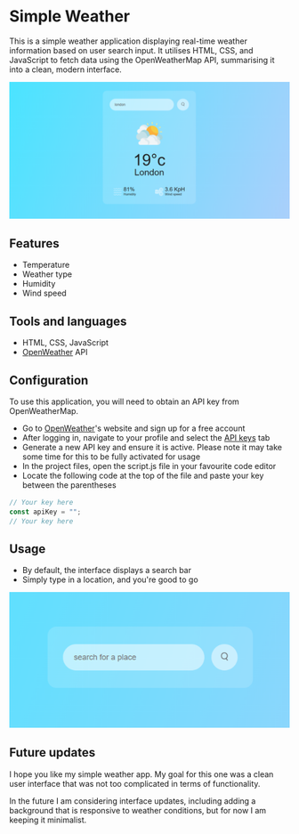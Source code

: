 # Simple Weather

This is a simple weather application displaying real-time weather information based on user search input. It utilises HTML, CSS, and JavaScript to fetch data using the OpenWeatherMap API, summarising it into a clean, modern interface.

![Preview 1](images/preview1.PNG)

## Features

- Temperature
- Weather type
- Humidity
- Wind speed

## Tools and languages

- HTML, CSS, JavaScript
- [OpenWeather](https://openweathermap.org/) API

## Configuration

To use this application, you will need to obtain an API key from OpenWeatherMap.

- Go to [OpenWeather](https://openweathermap.org/)'s website and sign up for a free account
- After logging in, navigate to your profile and select the [API keys](https://home.openweathermap.org/api_keys) tab
- Generate a new API key and ensure it is active. Please note it may take some time for this to be fully activated for usage
- In the project files, open the script.js file in your favourite code editor
- Locate the following code at the top of the file and paste your key between the parentheses

```js
// Your key here
const apiKey = "";
// Your key here
```

## Usage

- By default, the interface displays a search bar
- Simply type in a location, and you're good to go

![Preview 2](images/preview2.PNG)

## Future updates

I hope you like my simple weather app. My goal for this one was a clean user interface that was not too complicated in terms of functionality. 

In the future I am considering interface updates, including adding a background that is responsive to weather conditions, but for now I am keeping it minimalist.
